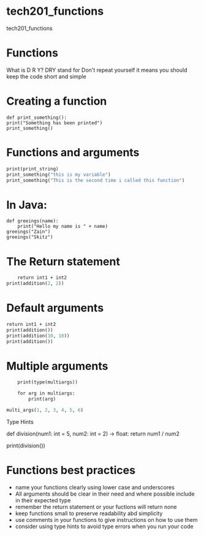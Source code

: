# tech201_functions
tech201_functions

# Functions

 What is D R Y?
DRY stand for Don't repeat yourself it means you should keep the code short and simple

# Creating a function

```
def print_something():
print("Something has been printed")
print_something()
```

# Functions and arguments

```def print_something(print_string):
print(print_string)
print_something("this is my variable")
print_something("This is the second time i called this function")
```
# In Java:
 
```public void print_string(string_text)
def greeings(name):
    print("Hello my name is " + name)
greeings("Zain")
greeings("Skitz")
```

# The Return statement
```def addition(int1, int2):
    return int1 + int2
print(addition(2, 2))
```
 
# Default arguments

 ```def addition(int1=2, int2=2):
return int1 + int2
print(addition())
print(addition(10, 10))
print(addition())
```

# Multiple arguments

```def multi_args(*multiargs):
    print(type(multiargs))

    for arg in multiargs:
        print(arg)

multi_args(1, 2, 3, 4, 5, 6)
```
 Type Hints



 def division(num1: int = 5, num2: int = 2) -> float:
    return num1 / num2

 print(division())

# Functions best practices

- name your functions clearly using lower case and underscores
-  All arguments should be clear in their need and where possible include in their expected type
- remember the return statement or your fuctions will return none
- keep functions small to preserve readability abd simplicity
- use comments in your functions to give instructions on how to use them
- consider using type hints to avoid type errors when you run your code






